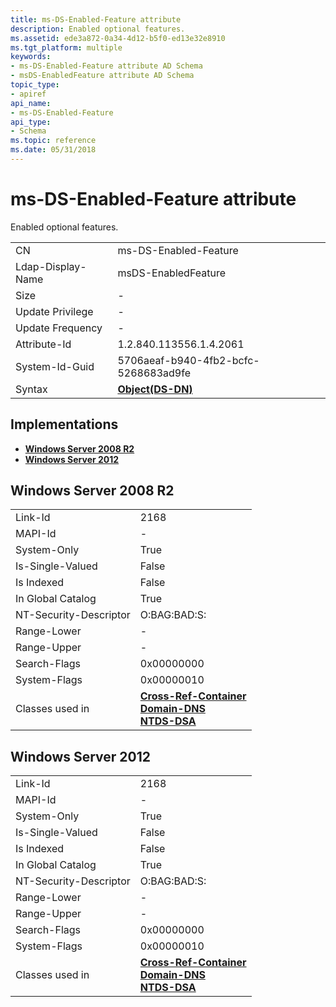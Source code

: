 ```yaml
---
title: ms-DS-Enabled-Feature attribute
description: Enabled optional features.
ms.assetid: ede3a872-0a34-4d12-b5f0-ed13e32e8910
ms.tgt_platform: multiple
keywords:
- ms-DS-Enabled-Feature attribute AD Schema
- msDS-EnabledFeature attribute AD Schema
topic_type:
- apiref
api_name:
- ms-DS-Enabled-Feature
api_type:
- Schema
ms.topic: reference
ms.date: 05/31/2018
---
```


# ms-DS-Enabled-Feature attribute

Enabled optional features.



|                   |                                         |
|-------------------|-----------------------------------------|
| CN                | ms-DS-Enabled-Feature                   |
| Ldap-Display-Name | msDS-EnabledFeature                     |
| Size              | \-                                      |
| Update Privilege  | \-                                      |
| Update Frequency  | \-                                      |
| Attribute-Id      | 1.2.840.113556.1.4.2061                 |
| System-Id-Guid    | 5706aeaf-b940-4fb2-bcfc-5268683ad9fe    |
| Syntax            | [**Object(DS-DN)**](s-object-ds-dn.md) |



## Implementations

-   [**Windows Server 2008 R2**](#windows-server-2008-r2)
-   [**Windows Server 2012**](#windows-server-2012)

## Windows Server 2008 R2



|                        |                                                                                                                                                     |
|------------------------|-----------------------------------------------------------------------------------------------------------------------------------------------------|
| Link-Id                | 2168                                                                                                                                                |
| MAPI-Id                | \-                                                                                                                                                  |
| System-Only            | True                                                                                                                                                |
| Is-Single-Valued       | False                                                                                                                                               |
| Is Indexed             | False                                                                                                                                               |
| In Global Catalog      | True                                                                                                                                                |
| NT-Security-Descriptor | O:BAG:BAD:S:                                                                                                                                        |
| Range-Lower            | \-                                                                                                                                                  |
| Range-Upper            | \-                                                                                                                                                  |
| Search-Flags           | 0x00000000                                                                                                                                          |
| System-Flags           | 0x00000010                                                                                                                                          |
| Classes used in        | [**Cross-Ref-Container**](c-crossrefcontainer.md)<br/> [**Domain-DNS**](c-domaindns.md)<br/> [**NTDS-DSA**](c-ntdsdsa.md)<br/> |



## Windows Server 2012



|                        |                                                                                                                                                     |
|------------------------|-----------------------------------------------------------------------------------------------------------------------------------------------------|
| Link-Id                | 2168                                                                                                                                                |
| MAPI-Id                | \-                                                                                                                                                  |
| System-Only            | True                                                                                                                                                |
| Is-Single-Valued       | False                                                                                                                                               |
| Is Indexed             | False                                                                                                                                               |
| In Global Catalog      | True                                                                                                                                                |
| NT-Security-Descriptor | O:BAG:BAD:S:                                                                                                                                        |
| Range-Lower            | \-                                                                                                                                                  |
| Range-Upper            | \-                                                                                                                                                  |
| Search-Flags           | 0x00000000                                                                                                                                          |
| System-Flags           | 0x00000010                                                                                                                                          |
| Classes used in        | [**Cross-Ref-Container**](c-crossrefcontainer.md)<br/> [**Domain-DNS**](c-domaindns.md)<br/> [**NTDS-DSA**](c-ntdsdsa.md)<br/> |



 

 





